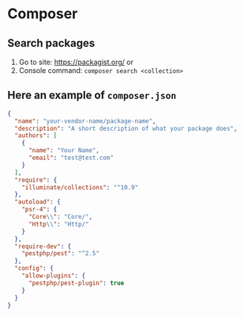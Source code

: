 # Composer

## Search packages

1) Go to site: https://packagist.org/ or
2) Console command: `composer search <collection>`

## Here an example of `composer.json`

```json
{
  "name": "your-vendor-name/package-name",
  "description": "A short description of what your package does",
  "authors": [
    {
      "name": "Your Name",
      "email": "test@test.com"
    }
  ],
  "require": {
    "illuminate/collections": "^10.9"
  },
  "autoload": {
    "psr-4": {
      "Core\\": "Core/",
      "Http\\": "Http/"
    }
  },
  "require-dev": {
    "pestphp/pest": "^2.5"
  },
  "config": {
    "allow-plugins": {
      "pestphp/pest-plugin": true
    }
  }
}
```